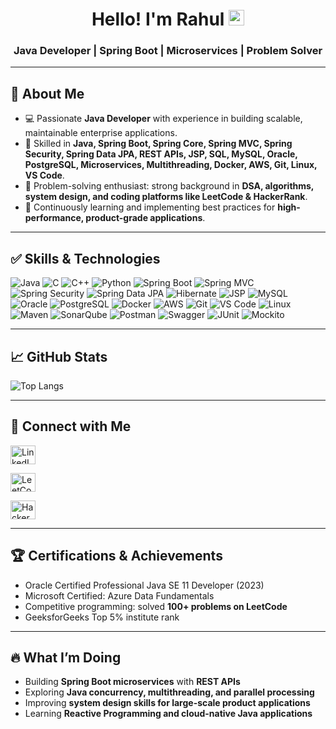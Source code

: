 <div align="center">
   <h1>Hello! I'm Rahul <img src="https://media.giphy.com/media/hvRJCLFzcasrR4ia7z/giphy.gif" width="25px"> </h1>
   <h3 align="center">Java Developer | Spring Boot | Microservices | Problem Solver</h3>
</div>

---

## 🌱 About Me
- 💻 Passionate **Java Developer** with experience in building scalable, maintainable enterprise applications.  
- 🔧 Skilled in **Java, Spring Boot, Spring Core, Spring MVC, Spring Security, Spring Data JPA, REST APIs, JSP, SQL, MySQL, Oracle, PostgreSQL, Microservices, Multithreading, Docker, AWS, Git, Linux, VS Code**.  
- 🧩 Problem-solving enthusiast: strong background in **DSA, algorithms, system design, and coding platforms like LeetCode & HackerRank**.  
- 🚀 Continuously learning and implementing best practices for **high-performance, product-grade applications**.  

---

## ✅ Skills & Technologies


![Java](https://img.shields.io/badge/Java-ED8B00?style=for-the-badge&logo=java&logoColor=white)
![C](https://img.shields.io/badge/C-00599C?style=for-the-badge&logo=c&logoColor=white)
![C++](https://img.shields.io/badge/C++-00599C?style=for-the-badge&logo=c%2B%2B&logoColor=white)
![Python](https://img.shields.io/badge/Python-3776AB?style=for-the-badge&logo=python&logoColor=white)
![Spring Boot](https://img.shields.io/badge/Spring%20Boot-6DB33F?style=for-the-badge&logo=spring&logoColor=white)
![Spring MVC](https://img.shields.io/badge/Spring%20MVC-6DB33F?style=for-the-badge&logo=spring&logoColor=white)
![Spring Security](https://img.shields.io/badge/Spring%20Security-6DB33F?style=for-the-badge&logo=spring&logoColor=white)
![Spring Data JPA](https://img.shields.io/badge/Spring%20Data%20JPA-6DB33F?style=for-the-badge&logo=spring&logoColor=white)
![Hibernate](https://img.shields.io/badge/Hibernate-59666C?style=for-the-badge&logo=hibernate&logoColor=white)
![JSP](https://img.shields.io/badge/JSP-000000?style=for-the-badge&logo=java&logoColor=white)
![MySQL](https://img.shields.io/badge/MySQL-00000F?style=for-the-badge&logo=mysql&logoColor=white)
![Oracle](https://img.shields.io/badge/Oracle-F80000?style=for-the-badge&logo=oracle&logoColor=white)
![PostgreSQL](https://img.shields.io/badge/PostgreSQL-4169E1?style=for-the-badge&logo=postgresql&logoColor=white)
![Docker](https://img.shields.io/badge/Docker-2496ED?style=for-the-badge&logo=docker&logoColor=white)
![AWS](https://img.shields.io/badge/AWS-FF9900?style=for-the-badge&logo=amazon-aws&logoColor=white)
![Git](https://img.shields.io/badge/Git-F05033?style=for-the-badge&logo=git&logoColor=white)
![VS Code](https://img.shields.io/badge/VSCode-007ACC?style=for-the-badge&logo=visual-studio-code&logoColor=white)
![Linux](https://img.shields.io/badge/Linux-FCC624?style=for-the-badge&logo=linux&logoColor=black)
![Maven](https://img.shields.io/badge/Maven-C71A36?style=for-the-badge&logo=apache-maven&logoColor=white)
![SonarQube](https://img.shields.io/badge/SonarQube-4E9BCD?style=for-the-badge&logo=sonarqube&logoColor=white)
![Postman](https://img.shields.io/badge/Postman-FF6C37?style=for-the-badge&logo=postman&logoColor=white)
![Swagger](https://img.shields.io/badge/Swagger-85EA2D?style=for-the-badge&logo=swagger&logoColor=black)
![JUnit](https://img.shields.io/badge/JUnit-25A162?style=for-the-badge&logo=junit5&logoColor=white)
![Mockito](https://img.shields.io/badge/Mockito-28A745?style=for-the-badge&logo=java&logoColor=white)

---

## 📈 GitHub Stats

![Top Langs](https://github-readme-stats.vercel.app/api/top-langs/?username=Rjwagh2001&layout=compact&theme=radical)

---

## 💬 Connect with Me
<p align="left">
<a href="https://www.linkedin.com/in/rahulnwagh/" target="blank"><img align="center" src="https://raw.githubusercontent.com/rahuldkjain/github-profile-readme-generator/master/src/images/icons/Social/linked-in-alt.svg" alt="LinkedIn" height="30" width="40" /></a>

<a href="https://leetcode.com/rjwagh2001/" target="blank"><img align="center" src="https://raw.githubusercontent.com/rahuldkjain/github-profile-readme-generator/master/src/images/icons/Social/leetcode.svg" alt="LeetCode" height="30" width="40" /></a>

<a href="https://www.hackerrank.com/rjwagh2001" target="blank"><img align="center" src="https://raw.githubusercontent.com/rahuldkjain/github-profile-readme-generator/master/src/images/icons/Social/hackerrank.svg" alt="HackerRank" height="30" width="40" /></a>
</p>

---

## 🏆 Certifications & Achievements
- Oracle Certified Professional Java SE 11 Developer (2023)  
- Microsoft Certified: Azure Data Fundamentals  
- Competitive programming: solved **100+ problems on LeetCode**  
- GeeksforGeeks Top 5% institute rank  

---

## 🔥 What I’m Doing
- Building **Spring Boot microservices** with **REST APIs**  
- Exploring **Java concurrency, multithreading, and parallel processing**  
- Improving **system design skills for large-scale product applications**  
- Learning **Reactive Programming and cloud-native Java applications**  
